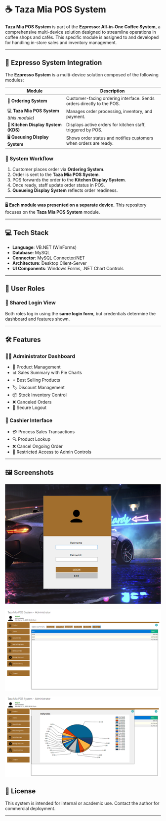 # ☕ Taza Mia POS System

**Taza Mia POS System** is part of the **Ezpresso: All-in-One Coffee System**, a comprehensive multi-device solution designed to streamline operations in coffee shops and cafés. This specific module is assigned to and developed for handling in-store sales and inventory management.

---

## 📡 Ezpresso System Integration

The **Ezpresso System** is a multi-device solution composed of the following modules:

| Module | Description |
|--------|-------------|
| 📱 **Ordering System** | Customer-facing ordering interface. Sends orders directly to the POS. |
| 💻 **Taza Mia POS System** *(this module)* | Manages order processing, inventory, and payment. |
| 🍳 **Kitchen Display System (KDS)** | Displays active orders for kitchen staff, triggered by POS. |
| 🖥️ **Queueing Display System** | Shows order status and notifies customers when orders are ready. |

### 🔄 System Workflow

1. Customer places order via **Ordering System**.
2. Order is sent to the **Taza Mia POS System**.
3. POS forwards the order to the **Kitchen Display System**.
4. Once ready, staff update order status in POS.
5. **Queueing Display System** reflects order readiness.

---
  

🖥️ **Each module was presented on a separate device.** This repository focuses on the **Taza Mia POS System** module.

---


## 💻 Tech Stack

- **Language**: VB.NET (WinForms)
- **Database**: MySQL
- **Connector**: MySQL Connector/NET
- **Architecture**: Desktop Client-Server
- **UI Components**: Windows Forms, .NET Chart Controls

---

## 👥 User Roles

### 🔐 Shared Login View

Both roles log in using the **same login form**, but credentials determine the dashboard and features shown.

---

## 🛠️ Features

### 🧑‍💼 Administrator Dashboard

- 🛒 Product Management
- 📊 Sales Summary with Pie Charts
- ⭐ Best Selling Products
- 🏷️ Discount Management
- 📦 Stock Inventory Control
- ❌ Canceled Orders
- 🔐 Secure Logout

### 💼 Cashier Interface

- 💳 Process Sales Transactions
- 🔍 Product Lookup
- ❌ Cancel Ongoing Order
- 🔐 Restricted Access to Admin Controls

---

## 🖼️ Screenshots
![POS Screenshot](https://github.com/tyermercado/POSCapstone/blob/master/tm_login.png)

![POS Screenshot](https://github.com/tyermercado/POSCapstone/blob/master/tm1.png)

![POS Screenshot](https://github.com/tyermercado/POSCapstone/blob/master/tm2.png)


## 📜 License

This system is intended for internal or academic use. Contact the author for commercial deployment.

---


